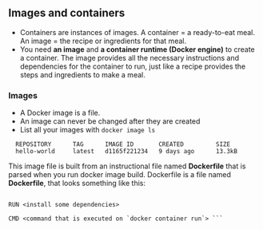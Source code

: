 ## Images and containers 
- Containers are instances of images. A container = a ready-to-eat meal. An image = the recipe or ingredients for that meal.
-  You need **an image** and **a container runtime (Docker engine)** to create a container. The image provides all the necessary instructions and dependencies for the container to run, just like a recipe provides the steps and ingredients to make a meal.

### Images 
- A Docker image is a file.
- An image can never be changed after they are created
- List all your images with ```docker image ls```

```$ docker image ls
  REPOSITORY      TAG      IMAGE ID       CREATED         SIZE
  hello-world     latest   d1165f221234   9 days ago      13.3kB
```

This image file is built from an instructional file named **Dockerfile** that is parsed when you run docker image build.
Dockerfile is a file named **Dockerfile**, that looks something like this:
```FROM <image>:<tag>

RUN <install some dependencies>

CMD <command that is executed on `docker container run`> ```
